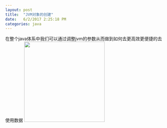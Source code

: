 ```yaml
---
layout: post
title:  "JVM对象的创建"
date:   6/2/2017 2:25:18 PM 
categories: java
---
```

在整个java体系中我们可以通过调整jvm的参数从而做到如何去更高效更便捷的去使用数据
<img src="/huangyiCode.github.io/assets/hero.jpg" width=256 height=256 />